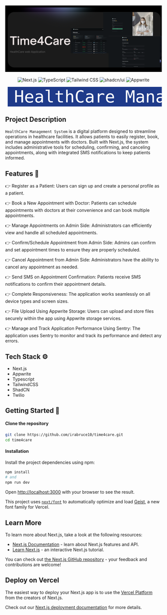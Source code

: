 ![Descriptive alt text](./public/images/Time4Care1.png)

<p align="center">
  <img src="https://img.shields.io/badge/-Next_JS-black?style=for-the-badge&logo=nextdotjs&logoColor=white" alt="Next.js" />
  <img src="https://img.shields.io/badge/-TypeScript-blue?style=for-the-badge&logo=typescript&logoColor=white" alt="TypeScript" />
  <img src="https://img.shields.io/badge/-Tailwind_CSS-06B6D4?style=for-the-badge&logo=tailwind-css&logoColor=white" alt="Tailwind CSS" />
    <img src="https://img.shields.io/badge/-shadcn/ui-000000?style=for-the-badge&logo=vercel&logoColor=white" alt="shadcn/ui" />
  <img src="https://img.shields.io/badge/-Appwrite-F43E5F?style=for-the-badge&logo=appwrite&logoColor=white" alt="Appwrite" />
</p>

<pre align="center"> <span style="background-color:#1E3A8A;color:white;padding:10px 20px;border-radius:5px;font-size:54px;">HealthCare Management System</span> </pre>

## Project Description

`HealthCare Management System` is a digital platform designed to streamline operations in healthcare facilities. It allows patients to easily register, book, and manage appointments with doctors. Built with Next.js, the system includes administrative tools for scheduling, confirming, and canceling appointments, along with integrated SMS notifications to keep patients informed.

## Features 🔋

👉 Register as a Patient: Users can sign up and create a personal profile as a patient.

👉 Book a New Appointment with Doctor: Patients can schedule appointments with doctors at their convenience and can book multiple appointments.

👉 Manage Appointments on Admin Side: Administrators can efficiently view and handle all scheduled appointments.

👉 Confirm/Schedule Appointment from Admin Side: Admins can confirm and set appointment times to ensure they are properly scheduled.

👉 Cancel Appointment from Admin Side: Administrators have the ability to cancel any appointment as needed.

👉 Send SMS on Appointment Confirmation: Patients receive SMS notifications to confirm their appointment details.

👉 Complete Responsiveness: The application works seamlessly on all device types and screen sizes.

👉 File Upload Using Appwrite Storage: Users can upload and store files securely within the app using Appwrite storage services.

👉 Manage and Track Application Performance Using Sentry: The application uses Sentry to monitor and track its performance and detect any errors.

## Tech Stack ⚙️

- Next.js
- Appwrite
- Typescript
- TailwindCSS
- ShadCN
- Twilio

## Getting Started 🤸

#### Clone the repository

```bash
git clone https://github.com/irabruce10/time4care.git
cd time4care
```

#### Installation

Install the project dependencies using npm:

```bash
npm install
# and
npm run dev
```

Open [http://localhost:3000](http://localhost:3000) with your browser to see the result.

This project uses [`next/font`](https://nextjs.org/docs/app/building-your-application/optimizing/fonts) to automatically optimize and load [Geist](https://vercel.com/font), a new font family for Vercel.

## Learn More

To learn more about Next.js, take a look at the following resources:

- [Next.js Documentation](https://nextjs.org/docs) - learn about Next.js features and API.
- [Learn Next.js](https://nextjs.org/learn) - an interactive Next.js tutorial.

You can check out [the Next.js GitHub repository](https://github.com/vercel/next.js) - your feedback and contributions are welcome!

## Deploy on Vercel

The easiest way to deploy your Next.js app is to use the [Vercel Platform](https://vercel.com/new?utm_medium=default-template&filter=next.js&utm_source=create-next-app&utm_campaign=create-next-app-readme) from the creators of Next.js.

Check out our [Next.js deployment documentation](https://nextjs.org/docs/app/building-your-application/deploying) for more details.
